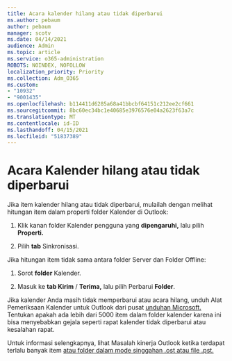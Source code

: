 ```yaml
---
title: Acara kalender hilang atau tidak diperbarui
ms.author: pebaum
author: pebaum
manager: scotv
ms.date: 04/14/2021
audience: Admin
ms.topic: article
ms.service: o365-administration
ROBOTS: NOINDEX, NOFOLLOW
localization_priority: Priority
ms.collection: Adm_O365
ms.custom:
- "10932"
- "9001435"
ms.openlocfilehash: b114411d6285a68a41bbcbf64151c212ee2cf661
ms.sourcegitcommit: 8bc60ec34bc1e40685e3976576e04a2623f63a7c
ms.translationtype: MT
ms.contentlocale: id-ID
ms.lasthandoff: 04/15/2021
ms.locfileid: "51837389"
---
```

# <a name="calendar-events-missing-or-not-updating"></a>Acara Kalender hilang atau tidak diperbarui

Jika item kalender hilang atau tidak diperbarui, mulailah dengan melihat hitungan item dalam properti folder Kalender di Outlook: 

1. Klik kanan folder Kalender pengguna yang **dipengaruhi,** lalu pilih **Properti.**

1. Pilih **tab** Sinkronisasi.

Jika hitungan item tidak sama antara folder Server dan Folder Offline:

1.  Sorot **folder** Kalender.

1.  Masuk ke **tab Kirim** / **Terima,** lalu pilih Perbarui **Folder**.

Jika kalender Anda masih tidak memperbarui atau acara hilang, unduh Alat Pemeriksaan Kalender untuk Outlook dari pusat [unduhan Microsoft.](https://www.microsoft.com/download/details.aspx?id=28786) Tentukan apakah ada lebih dari 5000 item dalam folder kalender karena ini bisa menyebabkan gejala seperti rapat kalender tidak diperbarui atau kesalahan rapat. 

Untuk informasi selengkapnya, lihat Masalah kinerja Outlook ketika terdapat terlalu banyak item [atau folder dalam mode singgahan .ost atau file .pst.](https://docs.microsoft.com/outlook/troubleshoot/performance/performance-issues-if-too-many-items-or-folders)